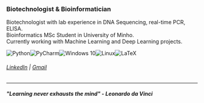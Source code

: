 ### Biotechnologist & Bioinformatician

Biotechnologist with lab experience in DNA Sequencing, real-time PCR, ELISA.  
Bioinformatics MSc Student in University of Minho.  
Currently working with Machine Learning and Deep Learning projects.  

![Python](https://img.shields.io/badge/python-%2314354C.svg?style=for-the-badge&logo=python&logoColor=white)![PyCharm](https://img.shields.io/badge/pycharm-143?style=for-the-badge&logo=pycharm&logoColor=black&color=black&labelColor=green)![Windows 10](https://img.shields.io/badge/Windows-0078D6?style=for-the-badge&logo=windows&logoColor=white)![Linux](https://img.shields.io/badge/Linux-FCC624?style=for-the-badge&logo=linux&logoColor=black)![LaTeX](https://img.shields.io/badge/latex-%23008080.svg?style=for-the-badge&logo=latex&logoColor=white)

###### <a href="https://www.linkedin.com/in/josegracaduarte/">LinkedIn</a> | <a href="mailto:joseduartead@gmail.com">Gmail</a>
- - - - -
##### ***"Learning never exhausts the mind" - Leonardo da Vinci***
